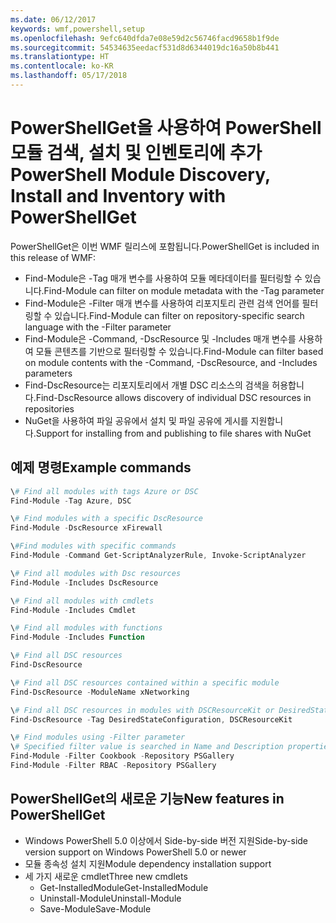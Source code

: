 ```yaml
---
ms.date: 06/12/2017
keywords: wmf,powershell,setup
ms.openlocfilehash: 9efc640dfda7e08e59d2c56746facd9658b1f9de
ms.sourcegitcommit: 54534635eedacf531d8d6344019dc16a50b8b441
ms.translationtype: HT
ms.contentlocale: ko-KR
ms.lasthandoff: 05/17/2018
---
```

# <a name="powershell-module-discovery-install-and-inventory-with-powershellget"></a><span data-ttu-id="fa94e-102">PowerShellGet을 사용하여 PowerShell 모듈 검색, 설치 및 인벤토리에 추가</span><span class="sxs-lookup"><span data-stu-id="fa94e-102">PowerShell Module Discovery, Install and Inventory with PowerShellGet</span></span>

<span data-ttu-id="fa94e-103">PowerShellGet은 이번 WMF 릴리스에 포함됩니다.</span><span class="sxs-lookup"><span data-stu-id="fa94e-103">PowerShellGet is included in this release of WMF:</span></span>
-   <span data-ttu-id="fa94e-104">Find-Module은 -Tag 매개 변수를 사용하여 모듈 메타데이터를 필터링할 수 있습니다.</span><span class="sxs-lookup"><span data-stu-id="fa94e-104">Find-Module can filter on module metadata with the -Tag parameter</span></span>
-   <span data-ttu-id="fa94e-105">Find-Module은 -Filter 매개 변수를 사용하여 리포지토리 관련 검색 언어를 필터링할 수 있습니다.</span><span class="sxs-lookup"><span data-stu-id="fa94e-105">Find-Module can filter on repository-specific search language with the -Filter parameter</span></span>
-   <span data-ttu-id="fa94e-106">Find-Module은 -Command, -DscResource 및 -Includes 매개 변수를 사용하여 모듈 콘텐츠를 기반으로 필터링할 수 있습니다.</span><span class="sxs-lookup"><span data-stu-id="fa94e-106">Find-Module can filter based on module contents with the -Command, -DscResource, and -Includes parameters</span></span>
-   <span data-ttu-id="fa94e-107">Find-DscResource는 리포지토리에서 개별 DSC 리소스의 검색을 허용합니다.</span><span class="sxs-lookup"><span data-stu-id="fa94e-107">Find-DscResource allows discovery of individual DSC resources in repositories</span></span>
-   <span data-ttu-id="fa94e-108">NuGet을 사용하여 파일 공유에서 설치 및 파일 공유에 게시를 지원합니다.</span><span class="sxs-lookup"><span data-stu-id="fa94e-108">Support for installing from and publishing to file shares with NuGet</span></span>

## <a name="example-commands"></a><span data-ttu-id="fa94e-109">예제 명령</span><span class="sxs-lookup"><span data-stu-id="fa94e-109">Example commands</span></span>
```powershell
\# Find all modules with tags Azure or DSC
Find-Module -Tag Azure, DSC

\# Find modules with a specific DscResource
Find-Module -DscResource xFirewall

\#Find modules with specific commands
Find-Module -Command Get-ScriptAnalyzerRule, Invoke-ScriptAnalyzer

\# Find all modules with Dsc resources
Find-Module -Includes DscResource

\# Find all modules with cmdlets
Find-Module -Includes Cmdlet

\# Find all modules with functions
Find-Module -Includes Function

\# Find all DSC resources
Find-DscResource

\# Find all DSC resources contained within a specific module
Find-DscResource -ModuleName xNetworking

\# Find all DSC resources in modules with DSCResourceKit or DesiredStateConfiguration
Find-DscResource -Tag DesiredStateConfiguration, DSCResourceKit

\# Find modules using -Filter parameter
\# Specified filter value is searched in Name and Description properties
Find-Module -Filter Cookbook -Repository PSGallery
Find-Module -Filter RBAC -Repository PSGallery
```

## <a name="new-features-in-powershellget"></a><span data-ttu-id="fa94e-110">PowerShellGet의 새로운 기능</span><span class="sxs-lookup"><span data-stu-id="fa94e-110">New features in PowerShellGet</span></span>
-   <span data-ttu-id="fa94e-111">Windows PowerShell 5.0 이상에서 Side-by-side 버전 지원</span><span class="sxs-lookup"><span data-stu-id="fa94e-111">Side-by-side version support on Windows PowerShell 5.0 or newer</span></span>
-   <span data-ttu-id="fa94e-112">모듈 종속성 설치 지원</span><span class="sxs-lookup"><span data-stu-id="fa94e-112">Module dependency installation support</span></span>
-   <span data-ttu-id="fa94e-113">세 가지 새로운 cmdlet</span><span class="sxs-lookup"><span data-stu-id="fa94e-113">Three new cmdlets</span></span>
    -   <span data-ttu-id="fa94e-114">Get-InstalledModule</span><span class="sxs-lookup"><span data-stu-id="fa94e-114">Get-InstalledModule</span></span>
    -   <span data-ttu-id="fa94e-115">Uninstall-Module</span><span class="sxs-lookup"><span data-stu-id="fa94e-115">Uninstall-Module</span></span>
    -   <span data-ttu-id="fa94e-116">Save-Module</span><span class="sxs-lookup"><span data-stu-id="fa94e-116">Save-Module</span></span>
